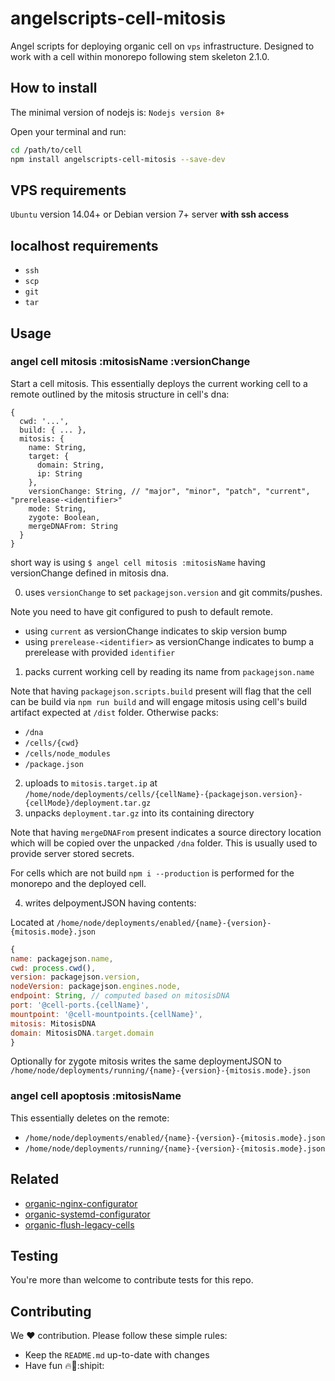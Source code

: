 # angelscripts-cell-mitosis

Angel scripts for deploying organic cell on `vps` infrastructure. 
Designed to work with a cell within monorepo following stem skeleton 2.1.0.

## How to install

The minimal version of nodejs is: `Nodejs version 8+`

Open your terminal and run:

```bash
cd /path/to/cell
npm install angelscripts-cell-mitosis --save-dev
```

## VPS requirements

`Ubuntu` version 14.04+ or Debian version 7+ server **with ssh access**

## localhost requirements

* `ssh`
* `scp`
* `git`
* `tar`

## Usage

### angel cell mitosis :mitosisName :versionChange

Start a cell mitosis. This essentially deploys the current working cell to a remote outlined by the mitosis structure in cell's dna:

```
{
  cwd: '...',
  build: { ... },
  mitosis: {
    name: String,
    target: {
      domain: String,
      ip: String
    },
    versionChange: String, // "major", "minor", "patch", "current", "prerelease-<identifier>"
    mode: String,
    zygote: Boolean,
    mergeDNAFrom: String
  }
}
```

short way is using `$ angel cell mitosis :mitosisName` having versionChange defined in mitosis dna.

0. uses `versionChange` to set `packagejson.version` and git commits/pushes.

  Note you need to have git configured to push to default remote.
  
  * using `current` as versionChange indicates to skip version bump
  * using `prerelease-<identifier>` as versionChange indicates to bump a prerelease with provided `identifier`
  
1. packs current working cell by reading its name from `packagejson.name`

  Note that having `packagejson.scripts.build` present will flag that the cell can be build via `npm run build` and will engage mitosis using cell's build artifact expected at `/dist` folder. Otherwise packs:
  
  * `/dna`
  * `/cells/{cwd}`
  * `/cells/node_modules`
  * `/package.json`
  
2. uploads to `mitosis.target.ip` at `/home/node/deployments/cells/{cellName}-{packagejson.version}-{cellMode}/deployment.tar.gz`
3. unpacks `deployment.tar.gz` into its containing directory

  Note that having `mergeDNAFrom` present indicates a source directory location which will be copied over the unpacked `/dna` folder. This is usually used to provide server stored secrets.
  
  For cells which are not build `npm i --production` is performed for the monorepo and the deployed cell.
  
4. writes delpoymentJSON having contents:

  Located at `/home/node/deployments/enabled/{name}-{version}-{mitosis.mode}.json`
  
  ```javascript
{
  name: packagejson.name,
  cwd: process.cwd(),
  version: packagejson.version,
  nodeVersion: packagejson.engines.node,
  endpoint: String, // computed based on mitosisDNA
  port: '@cell-ports.{cellName}',
  mountpoint: '@cell-mountpoints.{cellName}',
  mitosis: MitosisDNA
  domain: MitosisDNA.target.domain
}
  ```
  
  Optionally for zygote mitosis writes the same deploymentJSON to `/home/node/deployments/running/{name}-{version}-{mitosis.mode}.json`

### angel cell apoptosis :mitosisName

This essentially deletes on the remote:

* `/home/node/deployments/enabled/{name}-{version}-{mitosis.mode}.json` 
* `/home/node/deployments/running/{name}-{version}-{mitosis.mode}.json` 

## Related

* [organic-nginx-configurator](https://github.com/node-organic/organic-nginx-configurator)
* [organic-systemd-configurator](https://github.com/node-organic/organic-systemd-configurator)
* [organic-flush-legacy-cells](https://github.com/node-organic/organic-flush-legacy-cells)


## Testing

You're more than welcome to contribute tests for this repo.

## Contributing

We :hearts: contribution. Please follow these simple rules: 

- Keep the `README.md` up-to-date with changes
- Have fun :fire::rocket::shipit:
